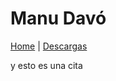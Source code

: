 
# Manu Davó

[Home](index.md) | <!-- [About](about.md) -->[Descargas](download.md)


 y esto es una cita
